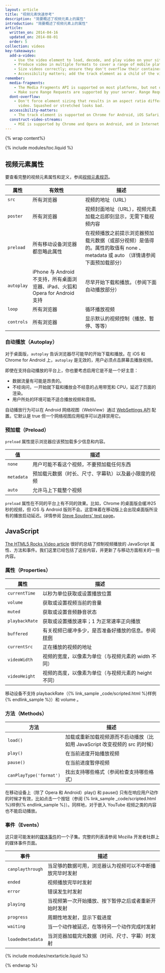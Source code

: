 ```yaml
---
layout: article
title: "视频元素快速参考"
description: "简要概述了视频元素上的属性"
introduction: "简要概述了视频元素上的属性"
article:
  written_on: 2014-04-16
  updated_on: 2014-08-01
  order: 5
collection: videos
key-takeaways:
  add-a-video:
    - Use the video element to load, decode, and play video on your site.
    - Produce video in multiple formats to cover a range of mobile platforms.
    - Size videos correctly; ensure they don't overflow their containers.
    - Accessibility matters; add the track element as a child of the video element.
remember:
  media-fragments:
    - The Media Fragments API is supported on most platforms, but not on iOS.
    - Make sure Range Requests are supported by your server. Range Requests are enabled by default on most servers, but some hosting services may turn them off.
  dont-overflow:
    - Don't force element sizing that results in an aspect ratio different from the original
      video. Squashed or stretched looks bad.
  accessibility-matters:
    - The track element is supported on Chrome for Android, iOS Safari, and all current browsers on desktop except Firefox (see <a href="http://caniuse.com/track" title="Track element support status">caniuse.com/track</a>). There are several polyfills available too. We recommend <a href='//www.delphiki.com/html5/playr/' title='Playr track element polyfill'>Playr</a> or <a href='//captionatorjs.com/' title='Captionator track'>Captionator</a>.
  construct-video-streams:
    - MSE is supported by Chrome and Opera on Android, and in Internet Explorer 11 and Chrome for desktop, with support planned for <a href='http://wiki.mozilla.org/Platform/MediaSourceExtensions' title='Firefox Media Source Extensions implementation timeline'>Firefox</a>.
---
```


{% wrap content%}

{% include modules/toc.liquid %}

<style>

  img, video, object {
    max-width: 100%;
  }

  img.center {
    display: block;
    margin-left: auto;
    margin-right: auto;
  }

</style>

## 视频元素属性

要查看完整的视频元素属性和定义，参阅[视频元素规范](//www.w3.org/TR/html5/embedded-content-0.html#the-video-element)。

<table class="table">
  <thead>
      <th>属性</th>
      <th>有效性</th>
      <th>描述</th>
  </thead>
  <tbody>
    <tr>
      <td data-th="Attribute"><code>src</code></td>
      <td data-th="Availability">所有浏览器</td>
      <td data-th="Description">视频的地址（URL）</td>
    </tr>
    <tr>
      <td data-th="Attribute"><code>poster</code></td>
      <td data-th="Availability">所有浏览器</td>
      <td data-th="Description">视频封面地址（URL），视频元素加载之后即刻显示，无需下载视频内容</td>
    </tr>
    <tr>
      <td data-th="Attribute"><code>preload</code></td>
      <td data-th="Availability">所有移动设备浏览器都忽略此属性</td>
      <td data-th="Description">在视频播放之前提示浏览器预加载元数据（或部分视频）是值得的。属性的取值有 none 、 metadata 或 auto （详情请参阅下面预加载部分）</td>
    </tr>
    <tr>
      <td data-th="Attribute"><code>autoplay</code></td>
      <td data-th="Availability">iPhone 与 Android 不支持，所有桌面浏览器、iPad、火狐和 Opera for Android 支持</td>
      <td data-th="Description">尽早开始下载和播放。（参阅下面自动播放部分）</td>
    </tr>
    <tr>
      <td data-th="Attribute"><code>loop</code></td>
      <td data-th="Availability">所有浏览器</td>
      <td data-th="Description">循环播放视频</td>
    </tr>
    <tr>
      <td data-th="Attribute"><code>controls</code></td>
      <td data-th="Availability">所有浏览器</td>
      <td data-th="Description">显示默认的视频控制（播放、暂停、等等）</td>
    </tr>
  </tbody>
</table>

### 自动播放（Autoplay）

对于桌面版，`autoplay` 告诉浏览器尽可能早的开始下载和播放。在 iOS 和 Chrome for Android 上，`autoplay` 是无效的，用户必须点击屏幕去播放视频。

即使在支持自动播放的平台上，你也要考虑启用它是不是一个好主意：

* 数据流量有可能是昂贵的。
* 不经询问，一开始就下载和播放会不经意的占用带宽和 CPU，延迟了页面的渲染。
* 用户所处的环境可能不适合播放视频和音频。

自动播放行为可以在 Android 网络视图（WebView）通过 [WebSettings API](//developer.android.com/reference/android/webkit/WebSettings.html#setMediaPlaybackRequiresUserGesture(boolean)) 配置。它默认是 true 但一个网络视图应用程序可以选择禁用它。

### 预加载（Preload）

`preload` 属性提示浏览器应该预加载多少信息和内容。

<table>
  <thead>
    <tr>
      <th>值</th>
      <th>描述</th>
    </tr>
  </thead>
  <tbody>
    <tr>
      <td data-th="Value"><code>none</code></td>
      <td data-th="Description">用户可能不看这个视频，不要预加载任何东西</td>
    </tr>
    <tr>
      <td data-th="Value"><code>metadata</code></td>
      <td data-th="Description">预加载元数据（时长、尺寸、字幕轨）以及最小限度的视频</td>
    </tr>
    <tr>
      <td data-th="Value"><code>auto</code></td>
      <td data-th="Description">允许马上下载整个视频</td>
    </tr>
  </tbody>
</table>

`preload` 属性在不同的平台上有不同的效果。比如，Chrome 的桌面版会缓冲25秒的视频，但 iOS 与 Android 版则不会。这意味着在移动版上会出现桌面版所没有的播放启动延迟。详情参阅 [Steve Souders' test page](//stevesouders.com/tests/mediaevents.php)。

## JavaScript

[The HTML5 Rocks Video article](//www.html5rocks.com/en/tutorials/video/basics/#toc-javascript) 很好的总结了控制视频播放的 JavaScript 属性、方法和事件。我们这里已经包括了这些内容，并更新了与移动方面相关的一些内容。

### 属性（Properties）

<table class="table">
  <thead>
    <th>属性</th>
    <th>描述</th>
  </thead>
  <tbody>
    <tr>
      <td data-th="Property"><code>currentTime</code></td>
      <td data-th="Description">以秒为单位获取或设置播放位置</td>
    </tr>
    <tr>
      <td data-th="Property"><code>volume</code></td>
      <td data-th="Description">获取或设置视频当前的音量</td>
    </tr>
    <tr>
      <td data-th="Property"><code>muted</code></td>
      <td data-th="Description">获取或设置音频静音状态</td>
    </tr>
    <tr>
      <td data-th="Property"><code>playbackRate</code></td>
      <td data-th="Description">获取或设置播放速率；1 为正常速率正向播放</td>
    </tr>
    <tr>
      <td data-th="Property"><code>buffered</code></td>
      <td data-th="Description">有关视频已缓冲多少，是否准备好播放的信息。参阅 <a href="http://people.mozilla.org/~cpearce/buffered-demo.html" title="Demo displaying amount of buffered video in a canvas element">样例</a> </td>
    </tr>
    <tr>
      <td data-th="Property"><code>currentSrc</code></td>
      <td data-th="Description">正在播放的视频的地址</td>
    </tr>
    <tr>
      <td data-th="Property"><code>videoWidth</code></td>
      <td data-th="Description">视频的宽度，以像素为单位（与视频元素的 width 不同）</td>
    </tr>
    <tr>
      <td data-th="Property"><code>videoHeight</code></td>
      <td data-th="Description">视频的高度，以像素为单位（与视频元素的 height 不同）</td>
    </tr>
  </tbody>
</table>

移动设备不支持 playbackRate（{% link_sample _code/scripted.html %}样例{% endlink_sample %}）和 volume 。

### 方法（Methods）

<table class="table">
  <thead>
    <th>方法</th>
    <th>描述</th>
  </thead>
  <tbody>
    <tr>
      <td data-th="Method"><code>load()</code></td>
      <td data-th="Description">加载或重新加载视频源而不启动播放（比如用 JavaScript 改变视频的 src 的时候）</td>
    </tr>
    <tr>
      <td data-th="Method"><code>play()</code></td>
      <td data-th="Description">在当前进度开始播放视频</td>
    </tr>
    <tr>
      <td data-th="Method"><code>pause()</code></td>
      <td data-th="Description">在当前进度暂停视频</td>
    </tr>
    <tr>
      <td data-th="Method"><code>canPlayType('format')</code></td>
      <td data-th="Description">找出支持哪些格式（参阅检查支持哪些格式）</td>
    </tr>
  </tbody>
</table>

在移动设备上（除了 Opera 和 Android）play() 和 pause() 只有在响应用户动作的时候才有效，比如点击一个按钮（参阅 {% link_sample _code/scripted.html %}样例{% endlink_sample %}）。同样地，对于嵌入 YouTube 视频之类的内容也不能启动播放。

### 事件（Events）

这只是可能发射的[媒体事件](//developer.mozilla.org/docs/Web/Guide/Events/Media_events)的一个子集。完整的列表请参阅 Mozilla 开发者社群上的媒体事件页面。

<table class="table">
  <thead>
    <th>事件</th>
    <th>描述</th>
  </thead>
  <tbody>
    <tr>
      <td data-th="Event"><code>canplaythrough</code></td>
      <td data-th="Description">当足够的数据可用，浏览器认为视频可以不中断播放完毕时发射</td>
    </tr>
    <tr>
      <td data-th="Event"><code>ended</code></td>
      <td data-th="Description">视频播放完毕时发射</td>
    </tr>
    <tr>
      <td data-th="Event"><code>error</code></td>
      <td data-th="Description">错误发生时发射</td>
    </tr>
    <tr>
      <td data-th="Event"><code>playing</code></td>
      <td data-th="Description">当视频第一次开始播放、按下暂停之后或者重新开始时发射</td>
    </tr>
    <tr>
      <td data-th="Event"><code>progress</code></td>
      <td data-th="Description">周期性地发射，显示下载进度</td>
    </tr>
    <tr>
      <td data-th="Event"><code>waiting</code></td>
      <td data-th="Description">当一个动作被延迟，在等待另一个动作完成时发射</td>
    </tr>
    <tr>
      <td data-th="Event"><code>loadedmetadata</code></td>
      <td data-th="Description">当浏览器加载完元数据（时间、尺寸、字幕）时发射</td>
    </tr>
  </tbody>
</table>

{% include modules/nextarticle.liquid %}

{% endwrap %}
